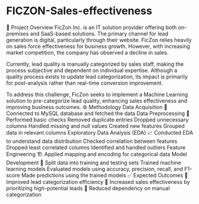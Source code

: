 # FICZON-Sales-effectiveness
📌 Project Overview
FicZon Inc. is an IT solution provider offering both on-premises and SaaS-based solutions. The primary channel for lead generation is digital, particularly through their website. FicZon relies heavily on sales force effectiveness for business growth. However, with increasing market competition, the company has observed a decline in sales.

Currently, lead quality is manually categorized by sales staff, making the process subjective and dependent on individual expertise. Although a quality process exists to update lead categorization, its impact is primarily for post-analysis rather than real-time conversion improvement.

To address this challenge, FicZon seeks to implement a Machine Learning solution to pre-categorize lead quality, enhancing sales effectiveness and improving business outcomes.
⚙️ Methodology
Data Acquisition 📡
Connected to MySQL database and fetched the data
Data Preprocessing 🔧
Performed basic checks
Removed duplicate entries
Dropped unnecessary columns
Handled missing and null values
Created new features
Grouped data in relevant columns
Exploratory Data Analysis (EDA) 📈
Conducted EDA to understand data distribution
Checked correlation between features
Dropped least correlated columns
Identified and handled outliers
Feature Engineering 🏗️
Applied mapping and encoding for categorical data
Model Development 🤖
Split data into training and testing sets
Trained machine learning models
Evaluated models using accuracy, precision, recall, and F1-score
Made predictions using the trained models
✅ Expected Outcomes
🔹 Improved lead categorization efficiency
🔹 Increased sales effectiveness by prioritizing high-potential leads
🔹 Reduced dependency on manual categorization
